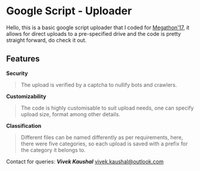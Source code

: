 # Google Script - Uploader

Hello, this is a basic google script uploader that I coded for [Megathon'17](www.megathon.tech), it allows for direct uploads to a pre-specified drive and the code is pretty straight forward, do check it out.


## Features

**Security**
>The upload is verified by a captcha to nullify bots and crawlers.

**Customizability**
> The code is highly customisable to suit upload needs, one can specify upload size, format among other details.

**Classification**
> Different files can be named differently as per requirements, here, there were five categories, so each upload is saved with a prefix for the category it belongs to.

Contact for queries:
**_Vivek Kaushal_**
vivek.kaushal@outlook.com